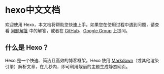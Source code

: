 # hexo中文文档



欢迎使用 Hexo，本文档将帮助您快速上手。如果您在使用过程中遇到问题，请查看 [问题解答](https://hexo.io/zh-cn/docs/troubleshooting) 中的解答，或者在 [GitHub](https://github.com/hexojs/hexo/issues)、[Google Group](https://groups.google.com/group/hexo) 上提问。

## 什么是 Hexo？

Hexo 是一个快速、简洁且高效的博客框架。Hexo 使用 [Markdown](http://daringfireball.net/projects/markdown/)（或其他渲染引擎）解析文章，在几秒内，即可利用靓丽的主题生成静态网页。

